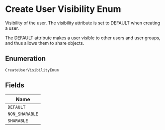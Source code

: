 
# Create User Visibility Enum

Visibility of the user. The visibility attribute is set to DEFAULT when creating a user.

The DEFAULT attribute makes a user visible to other users and user groups, and thus allows them to share objects.

## Enumeration

`CreateUserVisibilityEnum`

## Fields

| Name |
|  --- |
| `DEFAULT` |
| `NON_SHARABLE` |
| `SHARABLE` |

